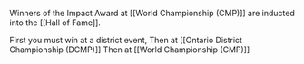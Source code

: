 Winners of the Impact Award at [[World Championship (CMP)]] are inducted into the [[Hall of Fame]].

First you must win at a district event, 
Then at [[Ontario District Championship (DCMP)]]
Then at [[World Championship (CMP)]]
